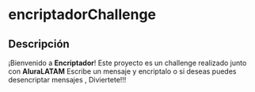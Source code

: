 ﻿# encriptadorChallenge
## Descripción

¡Bienvenido a **Encriptador**! Este proyecto es un challenge realizado junto con **AluraLATAM**
Escribe un mensaje y encriptalo o si deseas puedes desencriptar mensajes , Diviertete!!!
